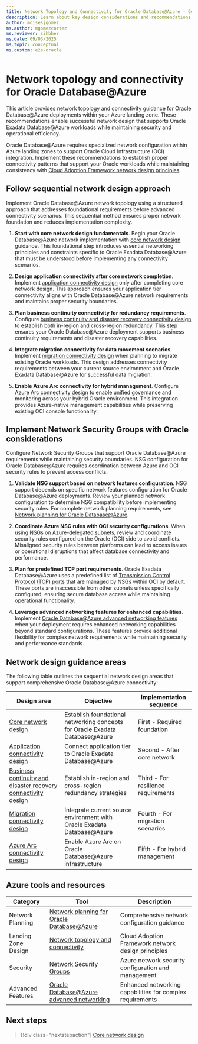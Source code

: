 ```yaml
---
title: Network Topology and Connectivity for Oracle Database@Azure - Get Started
description: Learn about key design considerations and recommendations for Oracle Database@Azure network topology and connectivity for your landing zone.
author: moisesjgomez
ms.author: mgomezcortez
ms.reviewer: sihbher
ms.date: 09/03/2025
ms.topic: conceptual
ms.custom: e2e-oracle
---
```



# Network topology and connectivity for Oracle Database@Azure

This article provides network topology and connectivity guidance for Oracle Database@Azure deployments within your Azure landing zone. These recommendations enable successful network design that supports Oracle Exadata Database@Azure workloads while maintaining security and operational efficiency.

Oracle Database@Azure requires specialized network configuration within Azure landing zones to support Oracle Cloud Infrastructure (OCI) integration. Implement these recommendations to establish proper connectivity patterns that support your Oracle workloads while maintaining consistency with [Cloud Adoption Framework network design principles](/azure/cloud-adoption-framework/ready/landing-zone/design-area/network-topology-and-connectivity).

## Follow sequential network design approach

Implement Oracle Database@Azure network topology using a structured approach that addresses foundational requirements before advanced connectivity scenarios. This sequential method ensures proper network foundation and reduces implementation complexity.

1. **Start with core network design fundamentals**. Begin your Oracle Database@Azure network implementation with [core network design](core-network-design.md) guidance. This foundational step introduces essential networking principles and constraints specific to Oracle Exadata Database@Azure that must be understood before implementing any connectivity scenarios.

2. **Design application connectivity after core network completion**. Implement [application connectivity design](application-connectivity-design.md) only after completing core network design. This approach ensures your application tier connectivity aligns with Oracle Database@Azure network requirements and maintains proper security boundaries.

3. **Plan business continuity connectivity for redundancy requirements**. Configure [business continuity and disaster recovery connectivity design](business-continuity-disaster-recovery-connectivity-design.md) to establish both in-region and cross-region redundancy. This step ensures your Oracle Database@Azure deployment supports business continuity requirements and disaster recovery capabilities.

4. **Integrate migration connectivity for data movement scenarios**. Implement [migration connectivity design](migration-connectivity-design.md) when planning to migrate existing Oracle workloads. This design addresses connectivity requirements between your current source environment and Oracle Exadata Database@Azure for successful data migration.

5. **Enable Azure Arc connectivity for hybrid management**. Configure [Azure Arc connectivity design](azure-arc-connectivity-design.md) to enable unified governance and monitoring across your hybrid Oracle environment. This integration provides Azure-native management capabilities while preserving existing OCI console functionality.

## Implement Network Security Groups with Oracle considerations

Configure Network Security Groups that support Oracle Database@Azure requirements while maintaining security boundaries. NSG configuration for Oracle Database@Azure requires coordination between Azure and OCI security rules to prevent access conflicts.

1. **Validate NSG support based on network features configuration**. NSG support depends on specific network features configuration for Oracle Database@Azure deployments. Review your planned network configuration to determine NSG compatibility before implementing security rules. For complete network planning requirements, see [Network planning for Oracle Database@Azure](/azure/oracle/oracle-db/oracle-database-network-plan).

2. **Coordinate Azure NSG rules with OCI security configurations**. When using NSGs on Azure-delegated subnets, review and coordinate security rules configured on the Oracle (OCI) side to avoid conflicts. Misaligned security rules between platforms can lead to access issues or operational disruptions that affect database connectivity and performance.

3. **Plan for predefined TCP port requirements**. Oracle Exadata Database@Azure uses a predefined list of [Transmission Control Protocol (TCP) ports](https://docs.public.content.oci.oraclecloud.com/en-us/iaas/exadatacloud/doc/ecs-security-guide.html#ECSCM-GUID-93DD9F98-AC6F-4538-AE78-13399C1C02A7) that are managed by NSGs within OCI by default. These ports are inaccessible from other subnets unless specifically configured, ensuring secure database access while maintaining operational functionality.

4. **Leverage advanced networking features for enhanced capabilities**. Implement [Oracle Database@Azure advanced networking features](/azure/oracle/oracle-db/oracle-database-network-plan#advanced-networking-features) when your deployment requires enhanced networking capabilities beyond standard configurations. These features provide additional flexibility for complex network requirements while maintaining security and performance standards.

## Network design guidance areas

The following table outlines the sequential network design areas that support comprehensive Oracle Database@Azure connectivity:

| Design area | Objective | Implementation sequence |
|-------------|-----------|------------------------|
| [Core network design](core-network-design.md) | Establish foundational networking concepts for Oracle Exadata Database@Azure | First - Required foundation |
| [Application connectivity design](application-connectivity-design.md) | Connect application tier to Oracle Exadata Database@Azure | Second - After core network |
| [Business continuity and disaster recovery connectivity design](business-continuity-disaster-recovery-connectivity-design.md) | Establish in-region and cross-region redundancy strategies | Third - For resilience requirements |
| [Migration connectivity design](migration-connectivity-design.md) | Integrate current source environment with Oracle Exadata Database@Azure | Fourth - For migration scenarios |
| [Azure Arc connectivity design](azure-arc-connectivity-design.md) | Enable Azure Arc on Oracle Database@Azure infrastructure | Fifth - For hybrid management |

## Azure tools and resources

| Category | Tool | Description |
|----------|------|-------------|
| Network Planning | [Network planning for Oracle Database@Azure](/azure/oracle/oracle-db/oracle-database-network-plan) | Comprehensive network configuration guidance |
| Landing Zone Design | [Network topology and connectivity](/azure/cloud-adoption-framework/ready/landing-zone/design-area/network-topology-and-connectivity) | Cloud Adoption Framework network design principles |
| Security | [Network Security Groups](/azure/virtual-network/network-security-groups-overview) | Azure network security configuration and management |
| Advanced Features | [Oracle Database@Azure advanced networking](/azure/oracle/oracle-db/oracle-database-network-plan#advanced-networking-features) | Enhanced networking capabilities for complex requirements |

## Next steps

> [!div class="nextstepaction"]
> [Core network design](core-network-design.md)
